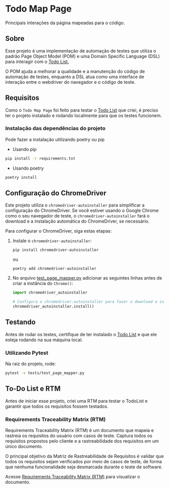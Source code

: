 # Todo Map Page

Principais interações da página mapeadas para o código.

## Sobre


Esse projeto é uma implementação de automação de testes que utiliza o padrão 
Page Object Model (POM) e uma Domain Specific Language (DSL) para interagir 
com o [Todo List.](https://github.com/pinheir0g/todo_app) 

O POM ajuda a melhorar a qualidade e a
manutenção do código de automação de testes, enquanto a DSL atua como uma 
interface de interação entre o webdriver do navegador e o código de teste.


## Requisitos


Como o `Todo Map Page` foi feito para testar o [Todo List](https://github.com/pinheir0g/todo_app) 
que criei, é preciso ter o projeto instalado e rodando localmente para que os testes funcionem.

### Instalação das dependências do projeto
Pode fazer a instalação utilizando poetry ou pip

- Usando pip
```Bash
pip install -r requirements.txt
```

- Usando poetry
```Bash
poetry install
```

## Configuração do ChromeDriver


Este projeto utiliza o `chromedriver-autoinstaller` para simplificar a configuração do ChromeDriver. 
Se você estiver usando o Google Chrome como o seu navegador de teste, o `chromedriver-autoinstaller` fará o download 
e a instalação automática do ChromeDriver, se necessário.

Para configurar o ChromeDriver, siga estas etapas:

1. Instale o `chromedriver-autoinstaller`:

   ```shell
   pip install chromedriver-autoinstaller
   ```
   ou
   ```shell
   poetry add chromedriver-autoinstaller
   ```

2. No arquivo [test_page_mapper.py](/tests/test_page_mapper.py) adicionar as seguintes linhas antes de
criar a instância do `Chrome()`:
   ```python
   import chromedriver_autoinstaller
   
   # Configura o chromedriver-autoinstaller para fazer o download e instalação automática
   chromedriver_autoinstaller.install()

## Testando

Antes de rodar os testes, certifique de ter instalado o [Todo List](https://github.com/pinheir0g/todo_app)
e que ele esteja rodando na sua máquina local.

### Utilizando Pytest
Na raiz do projeto, rode:
   ```bash
   pytest -v tests/test_page_mapper.py
   ```


## To-Do List e RTM

Antes de iniciar esse projeto, criei uma RTM para testar o TodoList e garantir que todos os requisitos fossem testados.

### Requirements Traceability Matrix (RTM)

Requirements Traceability Matrix (RTM) é um documento que mapeia e rastreia os requisitos do usuário com casos de teste. Captura todos os requisitos propostos pelo cliente e a rastreabilidade dos requisitos em um único documento. 

O principal objetivo da Matriz de Rastreabilidade de Requisitos é validar que todos os requisitos sejam verificados por meio de casos de teste, de forma que nenhuma funcionalidade seja desmarcada durante o teste de software.

Acesse [Requirements Traceability Matrix (RTM)](docs/RTM.pdf) para visualizar o documento.